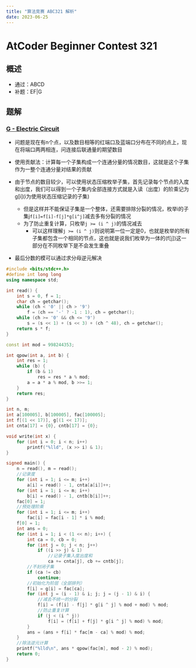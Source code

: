 ```yaml
---
title: "算法竞赛 ABC321 解析"
date: 2023-06-25
---
```

# AtCoder Beginner Contest 321

## 概述

- 通过：ABCD
- 补题：EF|G

## 题解

### [G - Electric Circuit](https://atcoder.jp/contests/abc321/tasks/abc321_g)

- 问题是现在有n个点，以及数目相等的红端口及蓝端口分布在不同的点上，现在将端口两两相连，问连接后联通量的期望数目
- 使用贡献法：计算每一个子集构成一个连通分量的情况数目，这就是这个子集作为一整个连通分量对结果的贡献
- 由于节点的数目较少，可以使用状态压缩枚举子集，首先记录每个节点的入度和出度，我们可以得到一个子集内全部连接方式就是入读（出度）的阶乘记为g\[i](i为使用状态压缩记录的子集)
  - 但是这样并不能保证子集是一个整体，还需要排除分裂的情况，枚举i的子集j`f[i]=f[i]-f[j]*g[i^j]`减去多有分裂的情况
  - 为了防止重复计算，只枚举`j >= (i ^ j)`的情况减去
    - 可以这样理解`j >= (i ^ j)`则说明第一位一定是0，也就是枚举的所有子集都包含一个相同的节点，这也就是说我们枚举为一体的(f[j])这一部分在不同枚举下是不会发生重叠

- 最后分数的模可以通过求分母逆元解决

```c++
#include <bits/stdc++.h>
#define int long long
using namespace std;

int read() {
	int s = 0, f = 1;
	char ch = getchar();
	while (ch < '0' || ch > '9')
		f = (ch == '-' ? -1 : 1), ch = getchar();
	while (ch >= '0' && ch <= '9')
		s = (s << 1) + (s << 3) + (ch ^ 48), ch = getchar();
	return s * f;
}

const int mod = 998244353;

int qpow(int a, int b) {
	int res = 1;
	while (b) {
		if (b & 1)
			res = res * a % mod;
		a = a * a % mod, b >>= 1;
	}
	return res;
}

int n, m;
int a[100005], b[100005], fac[100005];
int f[(1 << 17)], g[(1 << 17)];
int cnta[17] = {0}, cntb[17] = {0};

void write(int x) {
	for (int i = 0; i < n; i++)
		printf("%lld", (x >> i) & 1);
}

signed main() {
	n = read(), m = read();
    //记录度
	for (int i = 1; i <= m; i++)
		a[i] = read() - 1, cnta[a[i]]++;
	for (int i = 1; i <= m; i++)
		b[i] = read() - 1, cntb[b[i]]++;
	fac[0] = 1;
    //预处理阶乘
	for (int i = 1; i <= m; i++)
		fac[i] = fac[i - 1] * i % mod;
	f[0] = 1;
	int ans = 0;
	for (int i = 1; i < (1 << n); i++) {
		int ca = 0, cb = 0;
		for (int j = 0; j < n; j++)
			if ((i >> j) & 1)
                //记录子集入度出度和
				ca += cnta[j], cb += cntb[j];
        //不封闭子集
		if (ca != cb)
			continue;
        //初始化为阶层（全部排列）
		f[i] = g[i] = fac[ca];
		for (int j = (i - 1) & i; j; j = (j - 1) & i) {
            //减去不统一的分裂
			f[i] = (f[i] - f[j] * g[i ^ j] % mod + mod) % mod;
            //防止重复计算
			if (j < (i ^ j))
				f[i] = (f[i] + f[j] * g[i ^ j] % mod) % mod;
		}
		ans = (ans + f[i] * fac[m - ca] % mod) % mod;
	}
    //除法逆元计算
	printf("%lld\n", ans * qpow(fac[m], mod - 2) % mod);
	return 0;
}
```

